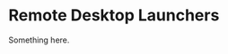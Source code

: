 [title]: # (Remote Desktop Launchers)
[tags]: # (XXX)
[priority]: # (50)

# Remote Desktop Launchers

Something here.
